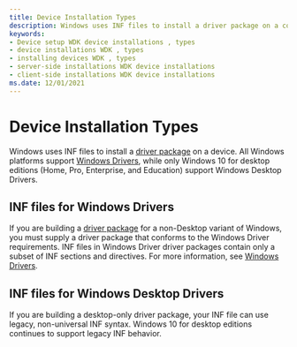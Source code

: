 ```yaml
---
title: Device Installation Types
description: Windows uses INF files to install a driver package on a computer or device. All Windows platforms support Windows Drivers, while only Windows 10 for desktop editions (Home, Pro, Enterprise, and Education) supports Windows Desktop Drivers.
keywords:
- Device setup WDK device installations , types
- device installations WDK , types
- installing devices WDK , types
- server-side installations WDK device installations
- client-side installations WDK device installations
ms.date: 12/01/2021
---
```


# Device Installation Types

Windows uses INF files to install a [driver package](driver-packages.md) on a device. All Windows platforms support [Windows Drivers](../develop/getting-started-with-windows-drivers.md), while only Windows 10 for desktop editions (Home, Pro, Enterprise, and Education) support Windows Desktop Drivers.

## INF files for Windows Drivers

If you are building a [driver package](driver-packages.md) for a non-Desktop variant of Windows, you must supply a driver package that conforms to the Windows Driver requirements. INF files in Windows Driver driver packages contain only a subset of INF sections and directives. For more information, see [Windows Drivers](../develop/getting-started-with-windows-drivers.md).

## INF files for Windows Desktop Drivers

If you are building a desktop-only driver package, your INF file can use legacy, non-universal INF syntax. Windows 10 for desktop editions continues to support legacy INF behavior.

 

 





